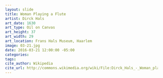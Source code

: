 ```yaml
---
layout: slide
title: Woman Playing a Flute
artist: Dirck Hals
art_date: 1630
art_type: Oil on Canvas
art_height: 37
art_width: 29
art_location: Frans Hals Museum, Haarlem
image: 03-21.jpg
date: 2016-03-21 12:00:00 -05:00
categories:
tags:
cite_author: Wikipedia
cite_url: http://commons.wikimedia.org/wiki/File:Dirck_Hals_-_Woman_playing_a_flute_FHM01_OS-I-107.jpg
---
```

